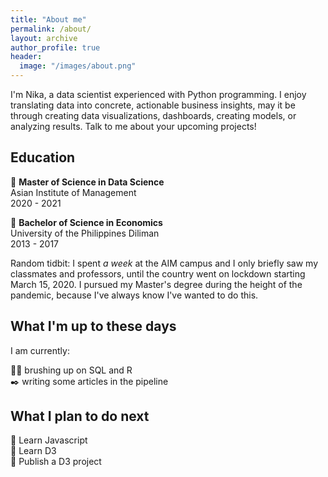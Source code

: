 ```yaml
---
title: "About me"
permalink: /about/
layout: archive
author_profile: true
header:
  image: "/images/about.png"
---
```


I'm Nika, a data scientist experienced with Python programming. I enjoy translating data into concrete, actionable business insights, may it be through creating data visualizations, dashboards, creating models, or analyzing results. Talk to me about your upcoming projects!

## Education

:sunflower: **Master of Science in Data Science** \
Asian Institute of Management\
2020 - 2021

:seedling: **Bachelor of Science in Economics** \
University of the Philippines Diliman \
2013 - 2017

Random tidbit: I spent *a week* at the AIM campus and I only briefly saw my classmates and professors, until the country went on lockdown starting March 15, 2020. I pursued my Master's degree during the height of the pandemic, because I've always know I've wanted to do this.

## What I'm up to these days

I am currently:

:weight_lifting_woman: brushing up on SQL and R \
:black_nib: writing some articles in the pipeline

## What I plan to do next

:star2: Learn Javascript \
:star2: Learn D3 \
:star2: Publish a D3 project